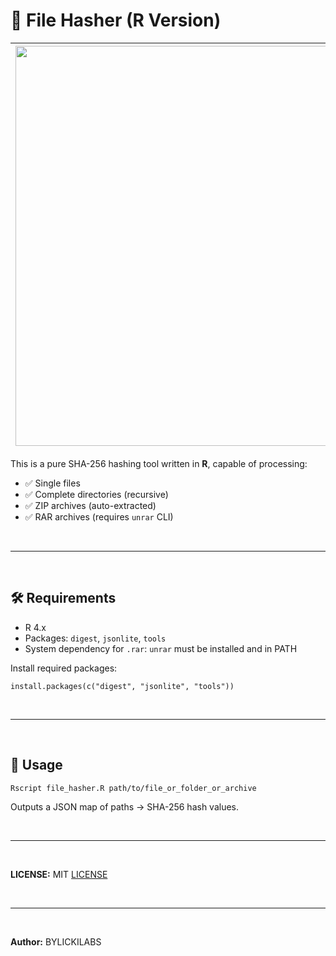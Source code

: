 # 🔐 File Hasher (R Version)

|<img width="1280" height="640" alt="r" src="https://github.com/user-attachments/assets/86ec7112-7547-42f5-822f-9a4ead0cdea0" />|
|---|

This is a pure SHA-256 hashing tool written in **R**, capable of processing:

- ✅ Single files
- ✅ Complete directories (recursive)
- ✅ ZIP archives (auto-extracted)
- ✅ RAR archives (requires `unrar` CLI)

<br>

---

<br>

## 🛠️ Requirements

- R 4.x
- Packages: `digest`, `jsonlite`, `tools`
- System dependency for `.rar`: `unrar` must be installed and in PATH

Install required packages:

```yarn
install.packages(c("digest", "jsonlite", "tools"))
```

<br>

---

<br>

## 🚀 Usage

```yarn
Rscript file_hasher.R path/to/file_or_folder_or_archive
```

Outputs a JSON map of paths → SHA-256 hash values.

<br>

---

<br>

**LICENSE:** MIT
[LICENSE](LICENSE)

<br>

---

<br>

**Author:** BYLICKILABS
